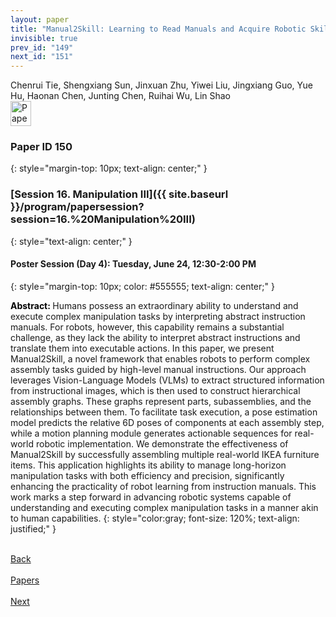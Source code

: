 ```yaml
---
layout: paper
title: "Manual2Skill: Learning to Read Manuals and Acquire Robotic Skills for Furniture Assembly Using Vision-Language Models"
invisible: true
prev_id: "149"
next_id: "151"
---
```

<div class="paper-authors">
  <div class="paper-author-box">
    <div class="paper-author-name">Chenrui Tie, Shengxiang Sun, Jinxuan Zhu, Yiwei Liu, Jingxiang Guo, Yue Hu, Haonan Chen, Junting Chen, Ruihai Wu, Lin Shao</div>
    <div class="paper-author-uni"></div>
  </div>
</div>

<div class="paper-pdf">
  <div>
    <a href="https://www.roboticsproceedings.org/rss21/p150.pdf" title="Download PDF" target="_blank">
      <img src="{{ site.baseurl }}/images/paper_link_cardinal_red.png" alt="Paper PDF" width="33" height="40" />
    </a>
  </div>
</div>

### Paper ID 150
{: style="margin-top: 10px; text-align: center;" }

### [Session 16. Manipulation III]({{ site.baseurl }}/program/papersession?session=16.%20Manipulation%20III)
{: style="text-align: center;" }

#### Poster Session (Day 4): Tuesday, June 24, 12:30-2:00 PM
{: style="margin-top: 10px; color: #555555; text-align: center;" }

<b style="color: black;">Abstract: </b>Humans possess an extraordinary ability to understand and execute complex manipulation tasks by interpreting abstract instruction manuals. For robots, however, this capability remains a substantial challenge, as they lack the ability to interpret abstract instructions and translate them into executable actions. In this paper, we present Manual2Skill, a novel framework that enables robots to perform complex assembly tasks guided by high-level manual instructions. Our approach leverages Vision-Language Models (VLMs) to extract structured information from instructional images, which is then used to construct hierarchical assembly graphs. These graphs represent parts, subassemblies, and the relationships between them. To facilitate task execution, a pose estimation model predicts the relative 6D poses of components at each assembly step, while a motion planning module generates actionable sequences for real-world robotic implementation. We demonstrate the effectiveness of Manual2Skill by successfully assembling multiple real-world IKEA furniture items. This application highlights its ability to manage long-horizon manipulation tasks with both efficiency and precision, significantly enhancing the practicality of robot learning from instruction manuals. This work marks a step forward in advancing robotic systems capable of understanding and executing complex manipulation tasks in a manner akin to human capabilities.
{: style="color:gray; font-size: 120%; text-align: justified;" }

<div class="paper-menu">
  <div class="paper-menu-inner">
    <a href="{{ site.baseurl }}/program/papers/149/" title="Previous Paper">
            <div class="paper-menu-icon">
                <i class="fa fa-chevron-left"></i><br>
                <span class="paper-menu-label">Back</span>
            </div>
        </a>
    <a href="{{ site.baseurl }}/program/papers" title="All Papers">
      <div class="paper-menu-icon">
        <i class="fa fa-list"></i><br>
        <span class="paper-menu-label">Papers</span>
      </div>
    </a>
    <a href="{{ site.baseurl }}/program/papers/151/" title="Next Paper">
            <div class="paper-menu-icon">
                <i class="fa fa-chevron-right"></i><br>
                <span class="paper-menu-label">Next</span>
            </div>
        </a>
  </div>
</div>
